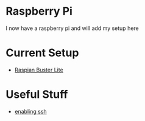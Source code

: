 # Raspberry Pi

I now have a raspberry pi and will add my setup here

# Current Setup

* [Raspian Buster Lite](https://www.raspberrypi.org/downloads/raspbian/)

# Useful Stuff

* [enabling ssh](https://www.raspberrypi.org/documentation/remote-access/ssh/)

